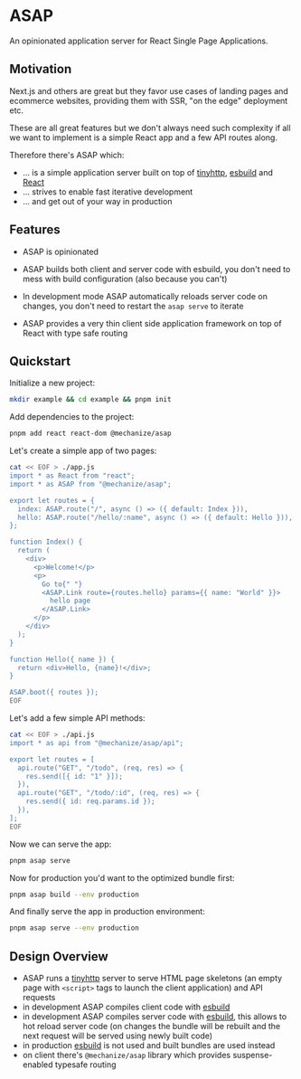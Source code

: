 # ASAP

An opinionated application server for React Single Page Applications.

## Motivation

Next.js and others are great but they favor use cases of landing pages and
ecommerce websites, providing them with SSR, "on the edge" deployment etc.

These are all great features but we don't always need such complexity if all we
want to implement is a simple React app and a few API routes along.

Therefore there's ASAP which:

- ... is a simple application server built on top of [tinyhttp][], [esbuild][]
  and [React][]
- ... strives to enable fast iterative development
- ... and get out of your way in production

## Features

- ASAP is opinionated

- ASAP builds both client and server code with esbuild, you don't need to mess
  with build configuration (also because you can't)

- In development mode ASAP automatically reloads server code on changes, you
  don't need to restart the `asap serve` to iterate

- ASAP provides a very thin client side application framework on top of React
  with type safe routing

## Quickstart

Initialize a new project:

```sh
mkdir example && cd example && pnpm init
```

Add dependencies to the project:

```sh
pnpm add react react-dom @mechanize/asap
```

Let's create a simple app of two pages:

```sh
cat << EOF > ./app.js
import * as React from "react";
import * as ASAP from "@mechanize/asap";

export let routes = {
  index: ASAP.route("/", async () => ({ default: Index })),
  hello: ASAP.route("/hello/:name", async () => ({ default: Hello })),
};

function Index() {
  return (
    <div>
      <p>Welcome!</p>
      <p>
        Go to{" "}
        <ASAP.Link route={routes.hello} params={{ name: "World" }}>
          hello page
        </ASAP.Link>
      </p>
    </div>
  );
}

function Hello({ name }) {
  return <div>Hello, {name}!</div>;
}

ASAP.boot({ routes });
EOF
```

Let's add a few simple API methods:

```sh
cat << EOF > ./api.js
import * as api from "@mechanize/asap/api";

export let routes = [
  api.route("GET", "/todo", (req, res) => {
    res.send([{ id: "1" }]);
  }),
  api.route("GET", "/todo/:id", (req, res) => {
    res.send({ id: req.params.id });
  }),
];
EOF
```

Now we can serve the app:

```sh
pnpm asap serve
```

Now for production you'd want to the optimized bundle first:

```sh
pnpm asap build --env production
```

And finally serve the app in production environment:

```sh
pnpm asap serve --env production
```

## Design Overview

- ASAP runs a [tinyhttp][] server to serve HTML page skeletons (an empty page
  with `<script>` tags to launch the client application) and API requests
- in development ASAP compiles client code with [esbuild][]
- in development ASAP compiles server code with [esbuild][], this allows to hot
  reload server code (on changes the bundle will be rebuilt and the next request
  will be served using newly built code)
- in production [esbuild][] is not used and built bundles are used instead
- on client there's `@mechanize/asap` library which provides suspense-enabled
  typesafe routing

[react]: http://reactjs.org
[tinyhttp]: https://tinyhttp.v1rtl.site
[esbuild]: https://esbuild.github.io

